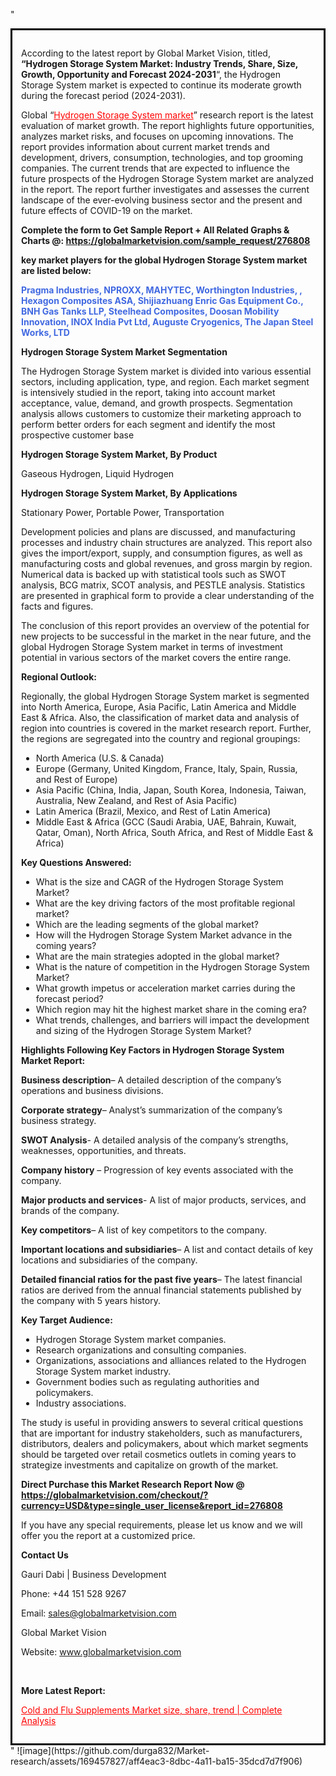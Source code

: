 "<div style='border: 3px solid black; padding: 1em;'>

According to the latest report by Global Market Vision, titled, <strong>“Hydrogen Storage System Market: Industry Trends, Share, Size, Growth, Opportunity and Forecast 2024-2031</strong>“, the Hydrogen Storage System market is expected to continue its moderate growth during the forecast period (2024-2031).

Global “<a style='color: #ff0000;' href='https://globalmarketvision.com/reports/global-hydrogen-storage-system-market/276808'>Hydrogen Storage System market</a>” research report is the latest evaluation of market growth. The report highlights future opportunities, analyzes market risks, and focuses on upcoming innovations. The report provides information about current market trends and development, drivers, consumption, technologies, and top grooming companies. The current trends that are expected to influence the future prospects of the Hydrogen Storage System market are analyzed in the report. The report further investigates and assesses the current landscape of the ever-evolving business sector and the present and future effects of COVID-19 on the market.

<strong>Complete the form to Get Sample Report + All Related Graphs &amp; Charts @: <a style='color: #ff0000;' href='https://globalmarketvision.com/sample_request/276808?utm_source=linkedinPulse&utm_medium=SN&utm_campaign=SN'><strong>https://globalmarketvision.com/sample_request/276808</strong></a></strong>

<strong>key market players for the global Hydrogen Storage System market are listed below:</strong>

<strong style='color: #4169e1;'>Pragma Industries, NPROXX, MAHYTEC, Worthington Industries, , Hexagon Composites ASA, Shijiazhuang Enric Gas Equipment Co., BNH Gas Tanks LLP, Steelhead Composites, Doosan Mobility Innovation, INOX India Pvt Ltd, Auguste Cryogenics, The Japan Steel Works, LTD</strong>

<strong>Hydrogen Storage System Market Segmentation</strong>

The Hydrogen Storage System market is divided into various essential sectors, including application, type, and region. Each market segment is intensively studied in the report, taking into account market acceptance, value, demand, and growth prospects. Segmentation analysis allows customers to customize their marketing approach to perform better orders for each segment and identify the most prospective customer base

<strong>Hydrogen Storage System Market, By Product</strong>

Gaseous Hydrogen, Liquid Hydrogen

<strong>Hydrogen Storage System Market, By Applications</strong>

Stationary Power, Portable Power, Transportation

Development policies and plans are discussed, and manufacturing processes and industry chain structures are analyzed. This report also gives the import/export, supply, and consumption figures, as well as manufacturing costs and global revenues, and gross margin by region. Numerical data is backed up with statistical tools such as SWOT analysis, BCG matrix, SCOT analysis, and PESTLE analysis. Statistics are presented in graphical form to provide a clear understanding of the facts and figures.

The conclusion of this report provides an overview of the potential for new projects to be successful in the market in the near future, and the global Hydrogen Storage System market in terms of investment potential in various sectors of the market covers the entire range.

<strong>Regional Outlook:</strong>

Regionally, the global Hydrogen Storage System market is segmented into North America, Europe, Asia Pacific, Latin America and Middle East &amp; Africa. Also, the classification of market data and analysis of region into countries is covered in the market research report. Further, the regions are segregated into the country and regional groupings:
<ul>
  <li>North America (U.S. &amp; Canada)</li>
  <li>Europe (Germany, United Kingdom, France, Italy, Spain, Russia, and Rest of Europe)</li>
  <li>Asia Pacific (China, India, Japan, South Korea, Indonesia, Taiwan, Australia, New Zealand, and Rest of Asia Pacific)</li>
  <li>Latin America (Brazil, Mexico, and Rest of Latin America)</li>
  <li>Middle East &amp; Africa (GCC (Saudi Arabia, UAE, Bahrain, Kuwait, Qatar, Oman), North Africa, South Africa, and Rest of Middle East &amp; Africa)</li>
</ul>
<strong>Key Questions Answered:</strong>
<ul>
  <li>What is the size and CAGR of the Hydrogen Storage System Market?</li>
  <li>What are the key driving factors of the most profitable regional market?</li>
  <li>Which are the leading segments of the global market?</li>
  <li>How will the Hydrogen Storage System Market advance in the coming years?</li>
  <li>What are the main strategies adopted in the global market?</li>
  <li>What is the nature of competition in the Hydrogen Storage System Market?</li>
  <li>What growth impetus or acceleration market carries during the forecast period?</li>
  <li>Which region may hit the highest market share in the coming era?</li>
  <li>What trends, challenges, and barriers will impact the development and sizing of the Hydrogen Storage System Market?</li>
</ul>
<strong>Highlights Following Key Factors in Hydrogen Storage System Market Report:</strong>

<strong>Business description</strong>– A detailed description of the company’s operations and business divisions.

<strong>Corporate strategy</strong>– Analyst’s summarization of the company’s business strategy.

<strong>SWOT Analysis</strong>- A detailed analysis of the company’s strengths, weaknesses, opportunities, and threats.

<strong>Company history</strong> – Progression of key events associated with the company.

<strong>Major products and services</strong>- A list of major products, services, and brands of the company.

<strong>Key competitors</strong>– A list of key competitors to the company.

<strong>Important locations and subsidiaries</strong>– A list and contact details of key locations and subsidiaries of the company.

<strong>Detailed financial ratios for the past five years</strong>– The latest financial ratios are derived from the annual financial statements published by the company with 5 years history.

<strong>Key Target Audience:</strong>
<ul>
  <li>Hydrogen Storage System market companies.</li>
  <li>Research organizations and consulting companies.</li>
  <li>Organizations, associations and alliances related to the Hydrogen Storage System market industry.</li>
  <li>Government bodies such as regulating authorities and policymakers.</li>
  <li>Industry associations.</li>
</ul>
The study is useful in providing answers to several critical questions that are important for industry stakeholders, such as manufacturers, distributors, dealers and policymakers, about which market segments should be targeted over retail cosmetics outlets in coming years to strategize investments and capitalize on growth of the market.

<strong>Direct Purchase this Market Research Report Now @ </strong><strong><a style='color: #ff0000;' href='https://globalmarketvision.com/checkout/?currency=USD&type=single_user_license&report_id=276808?utm_source=linkedinPulse&utm_medium=SN&utm_campaign=SN'><strong>https://globalmarketvision.com/checkout/?currency=USD&type=single_user_license&report_id=276808</strong></a></strong>

If you have any special requirements, please let us know and we will offer you the report at a customized price.
<p id='ember58' class='ember-view reader-content-blocks__paragraph'><strong>Contact Us</strong></p>
<p id='ember59' class='ember-view reader-content-blocks__paragraph'>Gauri Dabi | Business Development</p>
<p id='ember60' class='ember-view reader-content-blocks__paragraph'>Phone: +44 151 528 9267</p>
Email: <a href='mailto:sales@globalmarketvision.com'>sales@globalmarketvision.com</a>

Global Market Vision

Website: <a href='http://www.globalmarketvision.com'>www.globalmarketvision.com</a>

&nbsp;

<strong>More Latest Report:</strong>

<a style='color: #ff0000;' href='https://www.linkedin.com/pulse/cold-flu-supplements-market-size-share-trend-complete-tvjkf'>Cold and Flu Supplements Market size, share, trend | Complete Analysis</a>

</div>"
![image](https://github.com/durga832/Market-research/assets/169457827/aff4eac3-8dbc-4a11-ba15-35dcd7d7f906)
